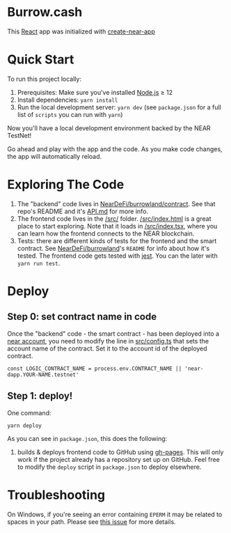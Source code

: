 Burrow.cash
==================

This [React] app was initialized with [create-near-app]


Quick Start
===========

To run this project locally:

1. Prerequisites: Make sure you've installed [Node.js] ≥ 12
2. Install dependencies: `yarn install`
3. Run the local development server: `yarn dev` (see `package.json` for a
   full list of `scripts` you can run with `yarn`)

Now you'll have a local development environment backed by the NEAR TestNet!

Go ahead and play with the app and the code. As you make code changes, the app will automatically reload.


Exploring The Code
==================

1. The "backend" code lives in [NearDeFi/burrowland/contract](https://github.com/NearDeFi/burrowland/tree/main/contract). See that repo's README and it's [API.md](https://github.com/NearDeFi/burrowland/blob/main/contract/API.md) for more info.
2. The frontend code lives in the [/src/](./src/) folder. [/src/index.html](./src/index.html) is a great place to start exploring. Note that it loads in [/src/index.tsx](./src/index.tsx), where you can learn how the frontend connects to the NEAR blockchain.
3. Tests: there are different kinds of tests for the frontend and the smart contract. See [NearDeFi/burrowland](https://github.com/NearDeFi/burrowland/)'s `README` for info about how it's tested. The frontend code gets tested with [jest]. You can the later with `yarn run test`.


Deploy
======

Step 0: set contract name in code
---------------------------------

Once the "backend" code - the smart contract - has been deployed into a [near account][NEAR accounts], you need to modify the line in [src/config.ts](src/config.ts) that sets the account name of the contract. Set it to the account id of the deployed contract.

    const LOGIC_CONTRACT_NAME = process.env.CONTRACT_NAME || 'near-dapp.YOUR-NAME.testnet'

Step 1: deploy!
---------------

One command:

    yarn deploy

As you can see in `package.json`, this does the following:

1. builds & deploys frontend code to GitHub using [gh-pages]. This will only work if the project already has a repository set up on GitHub. Feel free to modify the `deploy` script in `package.json` to deploy elsewhere.

Troubleshooting
===============

On Windows, if you're seeing an error containing `EPERM` it may be related to spaces in your path. Please see [this issue](https://github.com/zkat/npx/issues/209) for more details.


  [React]: https://reactjs.org/
  [create-near-app]: https://github.com/near/create-near-app
  [Node.js]: https://nodejs.org/en/download/package-manager/
  [jest]: https://jestjs.io/
  [NEAR accounts]: https://docs.near.org/docs/concepts/account
  [NEAR Wallet]: https://wallet.testnet.near.org/
  [near-cli]: https://github.com/near/near-cli
  [gh-pages]: https://github.com/tschaub/gh-pages
